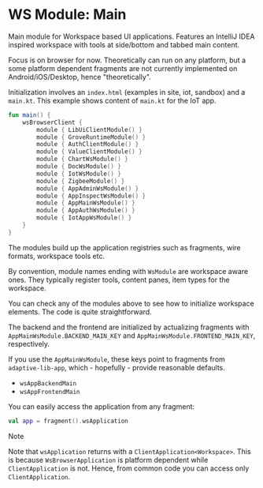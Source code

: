 # WS Module: Main

Main module for Workspace based UI applications. Features an IntelliJ IDEA inspired workspace with tools 
at side/bottom and tabbed main content.

Focus is on browser for now. Theoretically can run on any platform, but a some platform dependent fragments
are not currently implemented on Android/iOS/Desktop, hence "theoretically".

Initialization involves an `index.html` (examples in site, iot, sandbox) and a `main.kt`. This example
shows content of `main.kt` for the IoT app.

```kotlin
fun main() {
    wsBrowserClient {
        module { LibUiClientModule() }
        module { GroveRuntimeModule() }
        module { AuthClientModule() }
        module { ValueClientModule() }
        module { ChartWsModule() }
        module { DocWsModule() }
        module { IotWsModule() }
        module { ZigbeeModule() }
        module { AppAdminWsModule() }
        module { AppInspectWsModule() }
        module { AppMainWsModule() }
        module { AppAuthWsModule() }
        module { IotAppWsModule() }
    }
}
```

The modules build up the application registries such as fragments, wire formats, workspace tools
etc.

By convention, module names ending with `WsModule` are workspace aware ones. They typically
register tools, content panes, item types for the workspace.

You can check any of the modules above to see how to initialize workspace elements. The code
is quite straightforward.

The backend and the frontend are initialized by actualizing fragments with
`AppMainWsModule.BACKEND_MAIN_KEY` and `AppMainWsModule.FRONTEND_MAIN_KEY`, respectively.

If you use the `AppMainWsModule`, these keys point to fragments from `adaptive-lib-app`,
which - hopefully - provide reasonable defaults.

- `wsAppBackendMain`
- `wsAppFrontendMain`

You can easily access the application from any fragment:

```kotlin
val app = fragment().wsApplication
```

> [!NOTE]
>
> Note that `wsApplication` returns with a `ClientApplication<Workspace>`. This is because
> `WsBrowserApplication` is platform dependent while `ClientApplication` is not. Hence, from
> common code you can access only `ClientApplication`.
>